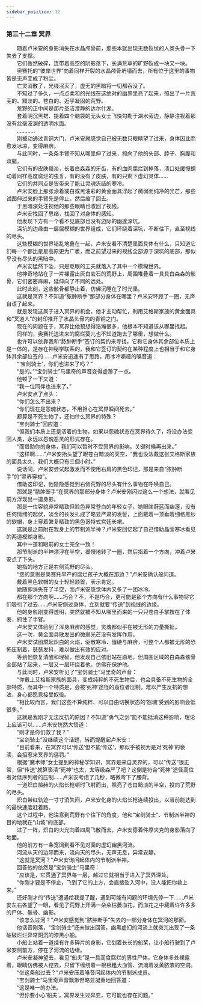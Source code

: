 ```yaml
---
sidebar_position: 32
---
```

### 第三十二章 冥界  


　　随着卢米安的身影消失在水晶颅骨前，那些本就出现无数裂纹的人类头骨一下失去了支撑。  
　　它们轰然破碎，连带着高空的阴影落下，长满荒草的旷野裂成一块又一块。  
　　奥赛托的“彼岸世界”向着同样开裂的水晶颅骨坍塌而去，所有位于这里的事物皆是无声变成了粉尘。  
　　亡灵消散了，光线泯灭了，虚无的黑暗将一切都吞没了。  
　　不知过了多久，一点点柔和的光线在这绝对的幽黑里亮了起来，照出了一片荒芜的、黯淡的、苍白的、近乎凝固的荒野。  
　　荒野的正中间是那片圣洁澄静的达尔什湖。  
　　套着阴沉黑裙、提着四个脑袋的无头女士飞快勾勒于湖水旁边，静静注视着那没有丝毫波澜的透明水面。  
　　…………  
　　刚被动通过青铜大门，卢米安就感觉自己被无数只眼睛望了过来，身体因此而愈发冰凉，变得麻痹。  
　　与此同时，一条条手臂不知从哪里伸了过来，抓向了他的头部、脖子、胸腹和双腿。  
　　它们有的皮肤黯淡，长着白森森的牙齿，有的血肉腐烂到掉落，溃口处缓慢蠕动着同样高度腐烂的虫豸，有的没有了皮肤，有的只剩下虚幻灵体……  
　　它们的共同点是皆带来了能让灵魂冻结的寒冷。  
　　卢米安脸上那张涂着或白或黑油彩的黄金面具浮起了微弱而纯净的光芒，那些试图伸过来的手臂先是停止，然后缩了回去。  
　　于黑暗深处注视他的那些眼睛也收回了视线。  
　　卢米安找回了思绪，找回了对身体的感知。  
　　他发现下方有一个看不见底部也没有边际的幽邃深坑。  
　　深坑的边缘由一层层模糊的世界组成，它们环绕着深坑，不断往下，直至视线的尽头。  
　　这些模糊的世界错乱地叠在一起，卢米安看不清楚里面具体有什么，只知道它们每一个都比星星高原更为广袤，而之前望过来的视线全部源于深坑的底部，那似乎没有尽头的黑暗中。  
　　卢米安猛然下坠，只是眨眼的工夫就落入了其中一个模糊世界。  
　　他神奇地站在了一片裸露出灰白岩石的荒野上，周围堆叠着一具具白森森的骸骨，它们密密麻麻，延伸向了不同的远处。  
　　此时此刻，这些骸骨都静止着，仿佛沉睡在了时光里。  
　　这就是冥界？不知道“脓肿断手”那部分身体在哪里？卢米安环顾了一圈，无声自语了起来。  
　　就是发现这属于进入冥界的机会，他才主动帮忙，利用艾格斯家族的黄金面具和“冥道人”的封印推开了水晶头骨内的青铜之门。  
　　现在的问题在于，冥界比他预想得浩瀚很多，他根本不知道该从哪里找起。  
　　同样的，奥赛托送进来的腐烂婴儿也不知道跑去了哪里，想做什么。  
　　也许可以依靠我和“脓肿断手”签订的契约来寻找，它和它身体其余部位本质上是一体的，是存在神秘学联系的，我和它签订的契约在某种程度上也相当于和它身体其余部位签的……卢米安迅速有了思路，用冰冷嘶哑的嗓音道：  
　　“‘宝剑骑士’，你们也进来了吗？”  
　　“是的。”“宝剑骑士”马里奇的声音变得虚渺了一点。  
　　他顿了一下又道：  
　　“我一位同伴也进来了。”  
　　卢米安点了点头：  
　　“你们怎么不出来？  
　　“你们现在是怨魂状态，不用担心在冥界瞬间死去。”  
　　都算是不死生物了，还怕什么冥界的特殊？  
　　“宝剑骑士”回应道：  
　　“但我们本质上还是活着的生物，如果以怨魂状态在冥界待久了，将没办法变回人类，永远以怨魂恶灵的形式存在。  
　　“而借助你的身体，我们可以暂时不受冥界的影响，关键时候再出来。”  
　　“这样啊……”卢米安抬头望了眼苍白黯淡的天空，“我也没法戴这张艾格斯家族的面具太久，我们大概只有三個小时。”  
　　说话间，卢米安尝试起激发而不使用右肩的黑色印记，那是来自“脓肿断手”的“灵界穿梭”。  
　　借助这印记，他隐隐感觉到右侧荒野的尽头有什么事物在呼唤自己。  
　　那就是“脓肿断手”在冥界的那部分身体？卢米安刚闪过这么一个想法，就看见前方浮现出一道身影。  
　　那是一位容貌非常精致但脸色异常苍白的年轻女子，她眼眸蔚蓝而幽邃，没有任何情绪的起伏，淡金的长发扎成了略显严肃的发髻，上面戴着一顶垂着细格黑纱的软帽，身上穿着繁复精致的黑色哥特式宫廷长裙。  
　　这就是之前附在我身上的节制派半神？卢米安回忆起了自己借助晶莹寒冰看见的两道模糊身影。  
　　其中一道和眼前的女士完全一致！  
　　那节制派的半神漂浮在半空，缓慢地转了一圈，然后指着一个方向，冲着卢米安点了下头。  
　　她指的地方正是右侧荒野的尽头。  
　　“您的意思是奥赛托早产的腐烂孩子大概在那边？”卢米安确认般问道。  
　　戴着黑色软帽的女士轻轻颔首，表示肯定。  
　　她随即消失在了半空，而卢米安感觉体内又多了一团冰冷。  
　　都在那个方向啊……巧合？不，不是巧合，更可能是那个方向有什么事物将它们吸引了过去……卢米安侧过身体，立刻就要“传送”到视线的边缘。  
　　他的身影刚变得透明，突然就被不知从哪里而来的一只只苍白手掌按在了体表，抓住了手臂。  
　　卢米安又体验到了浑身麻痹的感觉，灵魂都似乎在被无形的力量撕扯。  
　　这一次，黄金面具散发出的微弱光芒没有发挥作用。  
　　卢米安试图燃起炽白的火焰，驱散寒冷、僵硬与麻痹，可整个人都被无形的恐怖压制着，瑟瑟发抖，难以做出有效的应对。  
　　等到他恢复清醒和理智，他发现自己依旧站在原地，但周围区域的白森森骸骨全部站了起来，一层又一层环绕着他，仿佛在保护他。  
　　与此同时，卢米安听见了“宝剑骑士”马里奇的声音：  
　　“你戴上艾格斯家族的面具，变成纯粹的不死生物后，也会具备不死生物的全部特质，而其中一个特质是，会被‘死神’途径的高位者压制，难以产生反抗的想法，身心都愿意接受奴役。  
　　“相比较而言，我们这些不算纯粹、可以自由切换状态的‘怨魂’受到的影响会低很多。”  
　　这就是我刚才无法反抗的原因？不知道“勇气之剑”能不能抵消这种影响，理论上应该可以……卢米安恍然大悟道：  
　　“刚才是你们救了我？”  
　　“宝剑骑士”没继续这个话题，转而提醒起卢米安：  
　　“目前看来，在冥界可以‘传送’但不能‘传送’，那似乎被视为是对‘死神’的亵渎，会招惹来冥界的惩罚。”  
　　根据“魔术师”女士提到的神秘学知识，冥界是来自灵界的，可以“传送”很正常，但“传送”就算亵渎“死神”也太，太等级森严了吧？这倒是符合“死神”途径高位者对低序列者的压制……卢米安考虑了几秒，略微弯下了腰背。  
　　一道炽白煊赫的火焰长枪顿时飞射而出，照亮了苍白黯淡的半空，投向了荒野的尽头。  
　　炽白带红轨迹一寸寸消失间，卢米安化身的火焰长枪连续投出，以当前能达到的最快速度赶着路。  
　　这个过程中，他注意到荒野有个往下的角度，他和“宝剑骑士”、节制派半神的目的地就在“山坡”的底部。  
　　过了一阵，炽白的火光向着四周飞散而去，卢米安穿着件厚夹克的身影落向了地面。  
　　他的前方有一条宽阔到看不见对面的虚幻幽黑河流。  
　　河流从天的边际而来，流向天的尽头，无声无息，异常安静。  
　　“这就是冥河？”卢米安询问起体内的节制派半神。  
　　回答他的依然是“宝剑骑士”马里奇：  
　　“应该是，它贯通了冥界每一层，越过它就相当于进入了冥界深处。  
　　“你刚才要是不停止，飞到了它的上方，会直接坠入河中，没人能把你救上来。”  
　　还好刚才的“传送”遭遇给我提了醒，遇到可能有问题的环境先停一下……卢米安左右各望了一眼，看见了荒野上开满一朵朵枯萎血花，而血花之中藏着许许多多的尸体、骸骨、幽影。  
　　“该怎么过河？”卢米安感觉到“脓肿断手”失去的一部分身体在冥河的那面。  
　　他话音刚落，“宝剑骑士”还未做出回答，幽黑虚幻的河流上就突兀出现了一条破破烂烂异常阴沉的漆黑小船。  
　　小船上站着一道挂有许多碎片的身影，它划着长长的船桨，让小船行驶到了卢米安侧前方，停在了河流的边缘。  
　　卢米安凝神望去，看见“船夫”是一具高度腐烂的男性尸体，它身体多处裸露着，眼睛仿佛被人挖去，只留下缠绕着一根根粗大血管、流淌着发黄脓液的空洞。  
　　“坐这条船过去？”卢米安压着嗓音问起体内的节制派成员。  
　　“宝剑骑士”马里奇声音飘渺但略显凝重地回答道：  
　　“这是唯一的办法。  
　　“但伱要小心‘船夫’，冥界发生过异变，它可能也存在问题。”  
